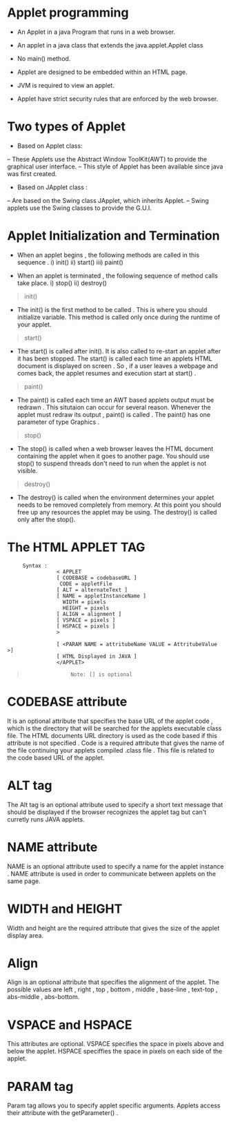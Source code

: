 
# Applet programming

- An Applet in a java Program that runs in a web browser.

- An applet in a java class that extends the java.applet.Applet class

- No main() method.

- Applet are designed to be embedded within an HTML page.

- JVM is required to view an applet.

- Applet have strict security rules that are enforced by the web browser.

# Two types of Applet

- Based on Applet class:
        
– These Applets use the Abstract Window ToolKit(AWT) to provide the
graphical user interface.
– This style of Applet has been available since java was first created.

- Based on JApplet class : 

– Are based on the Swing class JApplet, which inherits Applet.
– Swing applets use the Swing classes to provide the G.U.I.



# Applet Initialization and Termination

- When an applet begins , the following methods are called in this sequence .
 i) init()
 ii) start()
 iii) paint()

 - When an applet is terminated , the following sequence of method calls take place.
 i) stop()
 ii) destroy()

 > init()

 - The init() is the first method to be called . This is where you should initialize variable. This method is called only once during the runtime of your applet.

 > start()
 
 - The start() is called after init(). It is also called to re-start an applet after it has been stopped. The start() is called each time an applets HTML document is displayed on screen . So , if a user leaves a webpage and comes back, the applet resumes and execution start at start() .

 > paint()

 - The paint() is called each time an AWT based applets output must be redrawn . This situtaion can occur for several reason. Whenever the applet must redraw its output , paint() is called . The paint() has one parameter of type Graphics .   

 > stop()

 - The stop() is called when a web browser leaves the HTML document containing the applet when it goes to another page. You should use stop() to suspend threads don't need to run when the applet is not visible.

 > destroy()

 - The destroy() is called when the environment determines your applet needs to be removed completely from memory. At this point you should free up any resources the applet may be using. The destroy() is called only after the stop().


 # The HTML APPLET TAG
         
         Syntax :
                    < APPLET 
                    [ CODEBASE = codebaseURL ]
                     CODE = appletFile
                    [ ALT = alternateText ]
                    [ NAME = appletInstanceName ]
                      WIDTH = pixels 
                      HEIGHT = pixels 
                    [ ALIGN = alignment ]
                    [ VSPACE = pixels ]
                    [ HSPACE = pixels ]
                    >

                    [ <PARAM NAME = attritubeName VALUE = AttritubeValue >]
                    [ HTML Displayed in JAVA ]
                    </APPLET>

>                    Note: [] is optional

# CODEBASE attribute

It is an optional attribute that specifies the base URL of the applet code , which is the directory that will be searched for the applets executable class file.  The HTML documents URL directory is used as the code based if this attribute is not specified . Code is a required attribute that gives the name of the file continuing your applets compiled .class file . This file is related to the code based URL of the applet.


# ALT tag

The Alt tag is an optional attribute used to specify a short text message that should be displayed if the browser recognizes the applet tag but can't curretly runs JAVA applets.


# NAME attribute 

NAME is an optional attribute used to specify a name for the applet instance . NAME attribute is used in order to communicate between applets on the same page.


# WIDTH and HEIGHT

Width and height are the required attribute that gives the size of the applet display area.


# Align

Align is an optional attribute that specifies the alignment of the applet. The possible values are left , right , top , bottom , middle , base-line , text-top , abs-middle , abs-bottom.


# VSPACE and HSPACE

This attributes are optional. VSPACE specifies the space in pixels above and below the applet. HSPACE speciffies the space in pixels on each side of the applet.


# PARAM tag

Param tag allows you to specify applet specific arguments. Applets access their attribute with the getParameter() .
